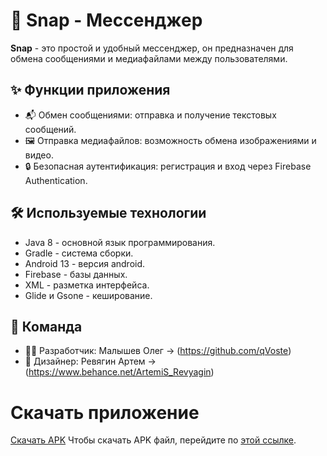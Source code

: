 # 📱 Snap - Мессенджер

**Snap** - это простой и удобный мессенджер, он предназначен для обмена сообщениями и медиафайлами между пользователями.

## ✨ Функции приложения
* 📬 Обмен сообщениями: отправка и получение текстовых сообщений.
* 🖼️ Отправка медиафайлов: возможность обмена изображениями и видео.
* 🔒 Безопасная аутентификация: регистрация и вход через Firebase Authentication.

## 🛠️ Используемые технологии
* Java 8 - основной язык программирования.
* Gradle - система сборки.
* Android 13 - версия android.
* Firebase - базы данных.
* XML - разметка интерфейса.
* Glide и Gsone - кеширование.

## 👥 Команда
* 👨‍💻 Разработчик: Малышев Олег -> (https://github.com/qVoste)
* 🎨 Дизайнер: Ревягин Артем -> (https://www.behance.net/ArtemiS_Revyagin)

# Скачать приложение

[Скачать APK](https://github.com/qVoste/snap/blob/d1bd2961db341f959b29112cd320e32870f6cb45/Snap.apk)
Чтобы скачать APK файл, перейдите по [этой ссылке](https://github.com/qVoste/snap/blob/16a3a05ec6120492174a74d79eb2001b0d775724/Snap.apk).


